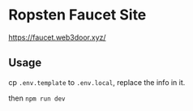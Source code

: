 # Ropsten Faucet Site

<https://faucet.web3door.xyz/>


## Usage

cp `.env.template` to `.env.local`, replace the info in it.

then `npm run dev`
